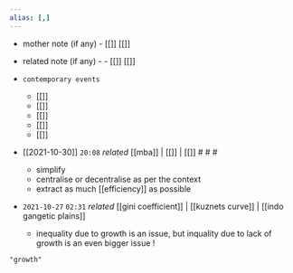 ```yaml
---
alias: [,]
---
```

- mother note (if any)
		- [[]] [[]]
- related note (if any) -
		- [[]] [[]]
- `contemporary events`
	- [[]]
	- [[]]
	- [[]]
	- [[]]
	- [[]]

- [[2021-10-30]] `20:08` _related_ [[mba]] | [[]] | [[]] # # #
	- simplify
	- centralise or decentralise as per the context
	- extract as much [[efficiency]] as possible
- `2021-10-27`  `02:31` _related_ [[gini coefficient]] | [[kuznets curve]] | [[indo gangetic plains]]
	- inequality due to growth is an issue, but inquality due to lack of growth is an even bigger issue !

```query
"growth"
```